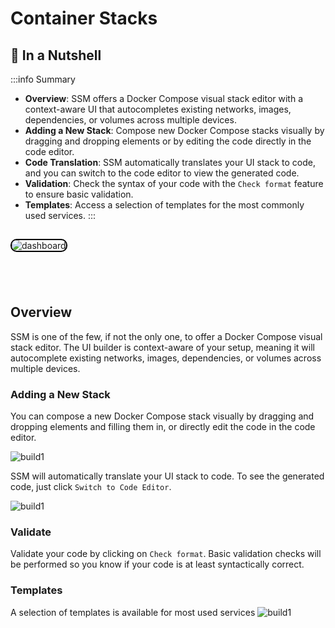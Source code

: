 # Container Stacks

## 🌰 In a Nutshell

:::info Summary
- **Overview**: SSM offers a Docker Compose visual stack editor with a context-aware UI that autocompletes existing networks, images, dependencies, or volumes across multiple devices.
- **Adding a New Stack**: Compose new Docker Compose stacks visually by dragging and dropping elements or by editing the code directly in the code editor.
- **Code Translation**: SSM automatically translates your UI stack to code, and you can switch to the code editor to view the generated code.
- **Validation**: Check the syntax of your code with the `Check format` feature to ensure basic validation.
- **Templates**: Access a selection of templates for the most commonly used services.
:::

<img src="/compose/compose-1.png" alt="dashboard" style="border-radius: 10px; border: 2px solid #000; margin-top: 15px; margin-bottom: 55px;" />

## Overview

SSM is one of the few, if not the only one, to offer a Docker Compose visual stack editor.
The UI builder is context-aware of your setup, meaning it will autocomplete existing networks, images, dependencies, or volumes across multiple devices.

### Adding a New Stack

You can compose a new Docker Compose stack visually by dragging and dropping elements and filling them in, or directly edit the code in the code editor.

![build1](/compose/compose-build-1.gif)

SSM will automatically translate your UI stack to code. To see the generated code, just click `Switch to Code Editor`.

![build1](/compose/compose-switch.gif)

### Validate

Validate your code by clicking on `Check format`. Basic validation checks will be performed so you know if your code is at least syntactically correct.

### Templates
A selection of templates is available for most used services
![build1](/compose/compose-build-2.png)
